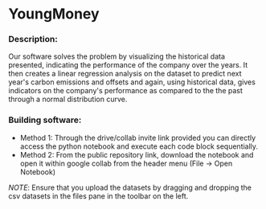 # YoungMoney


### Description:

Our software solves the problem by visualizing the historical data presented, indicating the performance of the company over the years. It then creates a linear regression analysis on the dataset to predict next year's carbon emissions and offsets and again, using historical data, gives indicators on the company's performance as compared to the the past through a normal distribution curve.


### Building software:

* Method 1: Through the drive/collab invite link provided you can directly access the python notebook and execute each code block sequentially.
* Method 2: From the public repository link, download the notebook and open it within google collab from the header menu (File -> Open Notebook)


_NOTE_: Ensure that you upload the datasets by dragging and dropping the csv datasets in the files pane in the toolbar on the left.
